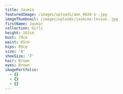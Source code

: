 ```yaml
---
title: Jasmin
featuredImage: /images/uploads/amn_9820-1-.jpg
imageThumbnail: /images/uploads/jasmine-lessue-.jpg
firstName: Jasmin
collection: Girls
height: 162cm
bust: 79cm
waist: 65cm
hips: 89cm
size: '8'
shoeSize: '7'
hair: Brown
eyes: Brown
imagePortfolio:
  - {}
  - {}
  - {}
---
```


